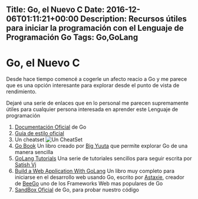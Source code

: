 Title: Go, el Nuevo C
Date: 2016-12-06T01:11:21+00:00
Description: Recursos útiles para iniciar la programación con el Lenguaje de Programación Go
Tags: Go,GoLang
---
# Go, el Nuevo C

Desde hace tiempo comencé a cogerle un afecto reacio a Go y me parece que es una opción interesante para explorar desde el punto de vista de rendimiento.

Dejaré una serie de enlaces que en lo personal me parecen supremamente útiles para cualquier persona interesada en aprender este Lenguaje de programación

1. [Documentación Oficial](https://tour.golang.org/welcome/1) de Go
1. [Guía de estilo oficial](https://golang.org/doc/effective_go.html)
1. Un cheatset
    ![Un CheatSet](https://i0.wp.com/codingsec.net/wp-content/uploads/2016/11/BjkzpRmCIAAn-dc.jpg?ssl=1)
1. [Go Book](http://go-book.appsp0t.com/index.html) Un libro creado por [Big Yuuta](https://github.com/initpy) que permite explorar Go de una manera sencilla
1. [GoLang Tutorials](https://golangtutorials.blogspot.com.co/2011/05/table-of-contents.html) Una serie de tutoriales sencillos para seguir escrita por [Satish Vj](https://www.blogger.com/profile/15718521031646368740) 
1. [Build a Web Application With GoLang](https://astaxie.gitbooks.io/build-web-application-with-golang/content/en/) Un libro muy completo para iniciarse en el desarrollo web usando Go, escrito por [Astaxie](https://github.com/astaxie), creador de [BeeGo](https://beego.me/) uno de los Frameworks Web mas populares de Go
1. [SandBox Oficial](https://play.golang.org/) de Go, para probar nuestro código
